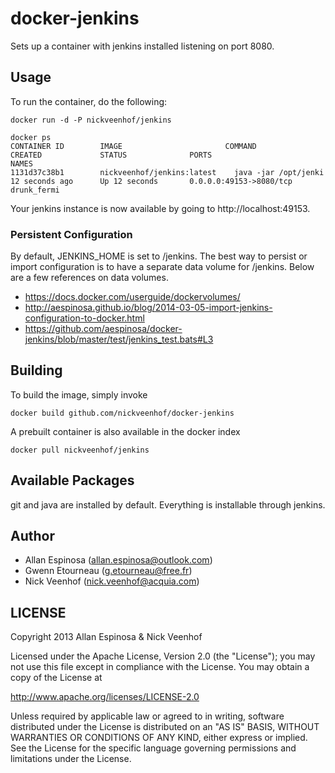 # docker-jenkins

Sets up a container with jenkins installed listening on port 8080.

## Usage

To run the container, do the following:

    docker run -d -P nickveenhof/jenkins
    
    docker ps
    CONTAINER ID        IMAGE                       COMMAND                CREATED             STATUS              PORTS                     NAMES
    1131d37c38b1        nickveenhof/jenkins:latest    java -jar /opt/jenki   12 seconds ago      Up 12 seconds       0.0.0.0:49153->8080/tcp   drunk_fermi

Your jenkins instance is now available by going to http://localhost:49153.

### Persistent Configuration

By default, JENKINS_HOME is set to /jenkins.  The best way to persist or import configuration is to have a separate data volume for /jenkins.  Below are a few references on data volumes.

  * https://docs.docker.com/userguide/dockervolumes/
  * http://aespinosa.github.io/blog/2014-03-05-import-jenkins-configuration-to-docker.html
  * https://github.com/aespinosa/docker-jenkins/blob/master/test/jenkins_test.bats#L3

## Building

To build the image, simply invoke

    docker build github.com/nickveenhof/docker-jenkins

A prebuilt container is also available in the docker index

    docker pull nickveenhof/jenkins

## Available Packages

git and java are installed by default. Everything is installable through jenkins.

## Author

  * Allan Espinosa (<allan.espinosa@outlook.com>)
  * Gwenn Etourneau (<g.etourneau@free.fr>)
  * Nick Veenhof (nick.veenhof@acquia.com)

## LICENSE

Copyright 2013 Allan Espinosa & Nick Veenhof

Licensed under the Apache License, Version 2.0 (the "License");
you may not use this file except in compliance with the License.
You may obtain a copy of the License at

  http://www.apache.org/licenses/LICENSE-2.0

Unless required by applicable law or agreed to in writing, software
distributed under the License is distributed on an "AS IS" BASIS,
WITHOUT WARRANTIES OR CONDITIONS OF ANY KIND, either express or implied.
See the License for the specific language governing permissions and
limitations under the License.
